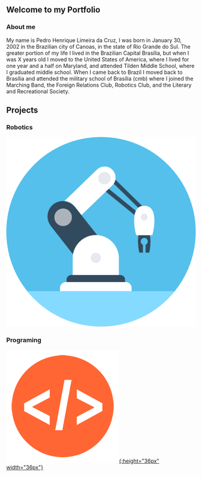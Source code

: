 ## Welcome to my Portfolio

### About me

My name is Pedro Henrique Limeira da Cruz, I was born in January 30, 2002 in the Brazilian city of Canoas, in the
state of Rio Grande do Sul.
	The greater portion of my life I lived in the Brazilian Capital Brasília, but when I was X years old I moved to the 
United States of America, where I lived for one year and a half on Maryland, and attended Tilden Middle School, where I 
graduated middle school.
	When I came back to Brazil I moved back to Brasília and attended the military school of Brasília (cmb) where I joined
the Marching Band, the Foreign Relations Club, Robotics Club, and the Literary and Recreational Society.



## Projects


### Robotics

[![button](/Images/Robotics/RobotArm.png)](https://pedro4064.github.io/Portfolio/test.html)


### Programing 

[![Programing](/Images/Programing/code.png){:height="36px" width="36px"}](https://pedro4064.github.io/Portfolio/test.html)
